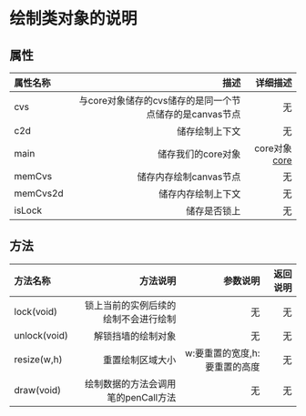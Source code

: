 # 绘制类对象的说明

## 属性
|属性名称|描述|详细描述|
|:-|-:|-:|
|cvs|与core对象储存的cvs储存的是同一个节点储存的是canvas节点|无|
|c2d|储存绘制上下文|无|
|main|储存我们的core对象|core对象[core](#)|
|memCvs|储存内存绘制canvas节点|无|
|memCvs2d|储存内存绘制上下文|无|
|isLock|储存是否锁上|无|

## 方法
|方法名称|方法说明|参数说明|返回说明|
|:-|-:|-:|-:|
|lock(void)|锁上当前的实例后续的绘制不会进行绘制|无|无|
|unlock(void)|解锁挡墙的绘制对象|无|无|
|resize(w,h)|重置绘制区域大小|w:要重置的宽度,h:要重置的高度|无|
|draw(void)|绘制数据的方法会调用笔的penCall方法|无|无|
